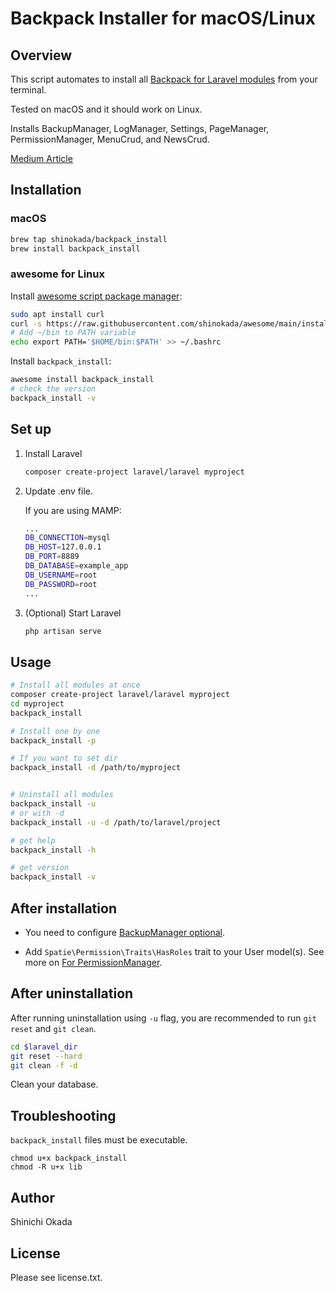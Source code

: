 # Backpack Installer for macOS/Linux

## Overview

This script automates to install all [Backpack for Laravel modules](https://backpackforlaravel.com/docs/4.1/installation) from your terminal.

Tested on macOS and it should work on Linux.

Installs BackupManager, LogManager, Settings, PageManager, PermissionManager, MenuCrud, and NewsCrud.

[Medium Article](https://codeburst.io/installing-backpack-for-laravel-modules-with-a-line-of-command-eda01d72639f)

## Installation

### macOS

```sh
brew tap shinokada/backpack_install
brew install backpack_install
```

### awesome for Linux

Install [awesome script package manager](https://github.com/shinokada/awesome):

```sh
sudo apt install curl
curl -s https://raw.githubusercontent.com/shinokada/awesome/main/install | bash -s install
# Add ~/bin to PATH variable
echo export PATH='$HOME/bin:$PATH' >> ~/.bashrc
```

Install `backpack_install`:

```sh
awesome install backpack_install
# check the version
backpack_install -v
```

## Set up

1. Install Laravel

   ```sh
   composer create-project laravel/laravel myproject
   ```

2. Update .env file.

   If you are using MAMP:

   ```sh
   ...
   DB_CONNECTION=mysql
   DB_HOST=127.0.0.1
   DB_PORT=8889
   DB_DATABASE=example_app
   DB_USERNAME=root
   DB_PASSWORD=root
   ...
   ```

3. (Optional) Start Laravel

   ```sh
   php artisan serve
   ```

## Usage

```sh
# Install all modules at once
composer create-project laravel/laravel myproject
cd myproject
backpack_install

# Install one by one
backpack_install -p

# If you want to set dir
backpack_install -d /path/to/myproject


# Uninstall all modules
backpack_install -u
# or with -d
backpack_install -u -d /path/to/laravel/project

# get help
backpack_install -h

# get version
backpack_install -v
```

## After installation

- You need to configure [BackupManager optional](https://github.com/Laravel-Backpack/BackupManager#install).

- Add `Spatie\Permission\Traits\HasRoles` trait to your User model(s). See more on [For PermissionManager](https://github.com/Laravel-Backpack/PermissionManager#install).

## After uninstallation

After running uninstallation using `-u` flag, you are recommended to run `git reset` and `git clean`.

```sh
cd $laravel_dir
git reset --hard
git clean -f -d
```

Clean your database.

## Troubleshooting

`backpack_install` files must be executable.

```teminal
chmod u+x backpack_install
chmod -R u+x lib
```

## Author

Shinichi Okada

## License

Please see license.txt.
